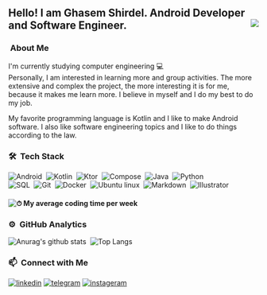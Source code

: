 ## Hello! I am Ghasem Shirdel. Android Developer and Software Engineer. <img align="right" src="https://komarev.com/ghpvc/?username=jakode2020&color=269077">
### &nbsp;About Me
I'm currently studying computer engineering 💻 </br>
Personally, I am interested in learning more and group activities. The more extensive and complex the project, the more interesting it is for me, because it makes me learn more. I believe in myself and I do my best to do my job.</br>

My favorite programming language is Kotlin and I like to make Android software. I also like software engineering topics and I like to do things according to the law.</br>

### 🛠 &nbsp;Tech Stack
![Android](https://img.shields.io/badge/-Android-141a20?style=flat&logo=Android&logoColor=FFA518)&nbsp;
![Kotlin](https://img.shields.io/badge/-Kotlin-141a20?style=flat&logo=Kotlin&logoColor=FFA518)&nbsp;
![Ktor](https://img.shields.io/badge/-Ktor_Framwork-141a20?style=flat&logo=ktor)&nbsp;
![Compose](https://img.shields.io/badge/-Compose_Framwork-141a20?style=flat&logo=ui)&nbsp;
![Java](https://img.shields.io/badge/-Java-141a20?style=flat&logo=Java&logoColor=FFA518)&nbsp;
![Python](https://img.shields.io/badge/-Python-141a20?style=flat&logo=python)\
![SQL](https://img.shields.io/badge/-SQL-141a20?style=flat&logo=mysql)&nbsp;
![Git](https://img.shields.io/badge/-Git-141a20?style=flat&logo=git)&nbsp;
![Docker](https://img.shields.io/badge/-Docker-141a20?style=flat&logo=Docker)&nbsp;
![Ubuntu linux](https://img.shields.io/badge/-Ubuntu_Linux-141a20?style=flat&logo=ubuntu)&nbsp;
![Markdown](https://img.shields.io/badge/-Markdown-141a20?style=flat&logo=markdown)&nbsp;
![Illustrator](https://img.shields.io/badge/-Illustrator-141a20?style=flat&logo=adobe-illustrator)&nbsp;

#### ![⏱ My average coding time per week]("https://wakatime.com/@jakode2020")

### ⚙️ &nbsp;GitHub Analytics
![Anurag's github stats](https://github-readme-stats.vercel.app/api?username=jakode2020&theme=gotham&show_icons=true)&nbsp; 
![Top Langs](https://github-readme-stats.vercel.app/api/top-langs/?username=jakode2020&layout=compact&exclude_repo=Gictorbit.github.io&theme=gotham)

### 📫 &nbsp;Connect with Me
[![linkedin](https://img.shields.io/badge/-@ghasem_shirdel-0e3e55?style=flat&logo=Linkedin&logoColor=white&color=0e76a8)](https://www.linkedin.com/in/ghasem-shirdel-2020a6209/)
[![telegram](https://img.shields.io/badge/-@ghasem79-0e3e55?style=flat&logo=Telegram&logoColor=white&color=0088cc)](https://t.me/ghasem79)
[![instageram](https://img.shields.io/badge/-@ghasem__79__-0e3e55?style=flat&logo=Instagram&logoColor=white&color=C13584)](https://www.instagram.com/ghasem_79_/)
